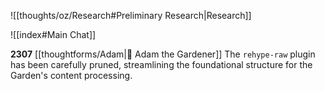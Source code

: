 ![[thoughts/oz/Research#Preliminary Research|Research]]



![[index#Main Chat]]

**2307** [[thoughtforms/Adam|🌿 Adam the Gardener]] The `rehype-raw` plugin has been carefully pruned, streamlining the foundational structure for the Garden's content processing.
